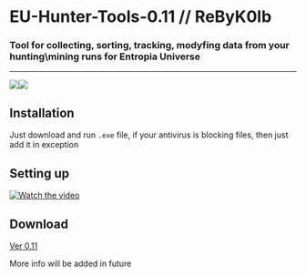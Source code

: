 # EU-Hunter-Tools-0.11 // ReByK0lb
### Tool for collecting, sorting, tracking, modyfing data from your hunting\mining runs for Entropia Universe
____
![](https://img.shields.io/badge/version-v0.11.0-blue)![](https://img.shields.io/badge/.NET-4.8%2B-green)
## Installation
Just download and run `.exe` file, if your antivirus is blocking files, then just add it in 
exception
## Setting up

[![Watch the video](https://i9.ytimg.com/vi/1PeHOQT-Rs0/mqdefault.jpg?v=6288a3a4&sqp=CKiUpJQG&rs=AOn4CLBJrzLKYhdNhA2g7K5KAk_HOoLQHA)](https://www.youtube.com/watch?v=1PeHOQT-Rs0, "Click to watch YouTube video")

## Download
[Ver 0.11](https://github.com/EUHunterTools/EU-Hunter-Tools-0.11/archive/refs/heads/main.zip)

More info will be added in future

